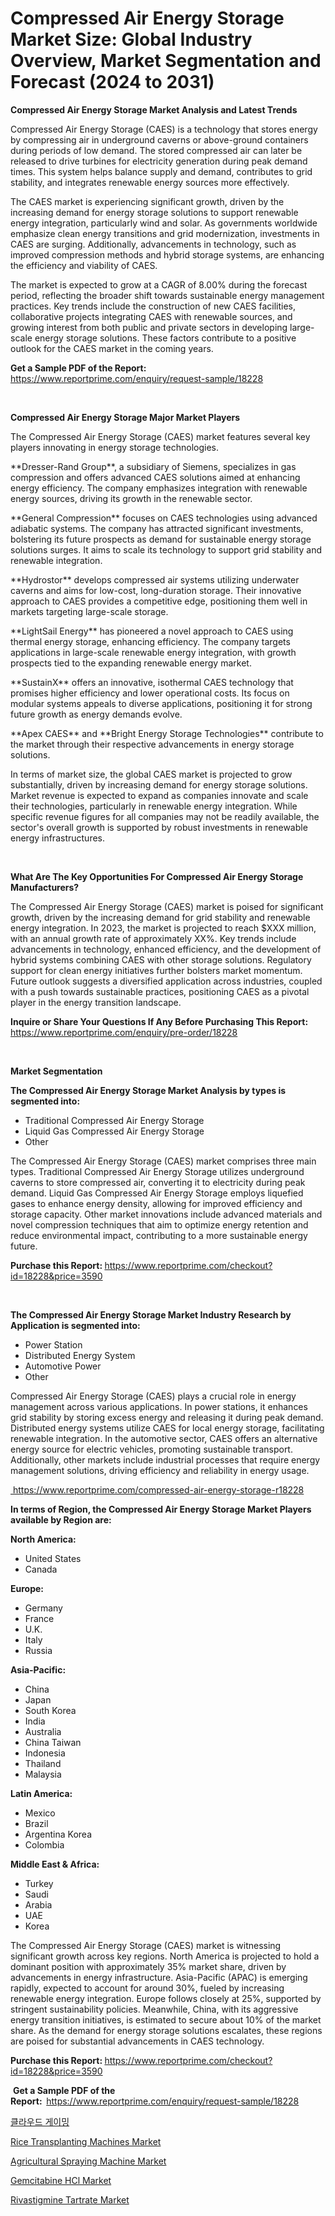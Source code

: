 <p><h1>Compressed Air Energy Storage Market Size: Global Industry Overview, Market Segmentation and Forecast (2024 to 2031)</h1></p><p><strong>Compressed Air Energy Storage Market Analysis and Latest Trends</strong></p>
<p><p>Compressed Air Energy Storage (CAES) is a technology that stores energy by compressing air in underground caverns or above-ground containers during periods of low demand. The stored compressed air can later be released to drive turbines for electricity generation during peak demand times. This system helps balance supply and demand, contributes to grid stability, and integrates renewable energy sources more effectively.</p><p>The CAES market is experiencing significant growth, driven by the increasing demand for energy storage solutions to support renewable energy integration, particularly wind and solar. As governments worldwide emphasize clean energy transitions and grid modernization, investments in CAES are surging. Additionally, advancements in technology, such as improved compression methods and hybrid storage systems, are enhancing the efficiency and viability of CAES.</p><p>The market is expected to grow at a CAGR of 8.00% during the forecast period, reflecting the broader shift towards sustainable energy management practices. Key trends include the construction of new CAES facilities, collaborative projects integrating CAES with renewable sources, and growing interest from both public and private sectors in developing large-scale energy storage solutions. These factors contribute to a positive outlook for the CAES market in the coming years.</p></p>
<p><strong>Get a Sample PDF of the Report:&nbsp;</strong> <a href="https://www.reportprime.com/enquiry/request-sample/18228?utm_campaign=1080&utm_medium=2&utm_source=Github&utm_content=ia&utm_term=21112024&utm_id=compressed-air-energy-storage">https://www.reportprime.com/enquiry/request-sample/18228</a></p>
<p>&nbsp;</p>
<p><strong>Compressed Air Energy Storage Major Market Players</strong></p>
<p><p>The Compressed Air Energy Storage (CAES) market features several key players innovating in energy storage technologies. </p><p>**Dresser-Rand Group**, a subsidiary of Siemens, specializes in gas compression and offers advanced CAES solutions aimed at enhancing energy efficiency. The company emphasizes integration with renewable energy sources, driving its growth in the renewable sector.</p><p>**General Compression** focuses on CAES technologies using advanced adiabatic systems. The company has attracted significant investments, bolstering its future prospects as demand for sustainable energy storage solutions surges. It aims to scale its technology to support grid stability and renewable integration.</p><p>**Hydrostor** develops compressed air systems utilizing underwater caverns and aims for low-cost, long-duration storage. Their innovative approach to CAES provides a competitive edge, positioning them well in markets targeting large-scale storage.</p><p>**LightSail Energy** has pioneered a novel approach to CAES using thermal energy storage, enhancing efficiency. The company targets applications in large-scale renewable energy integration, with growth prospects tied to the expanding renewable energy market.</p><p>**SustainX** offers an innovative, isothermal CAES technology that promises higher efficiency and lower operational costs. Its focus on modular systems appeals to diverse applications, positioning it for strong future growth as energy demands evolve.</p><p>**Apex CAES** and **Bright Energy Storage Technologies** contribute to the market through their respective advancements in energy storage solutions. </p><p>In terms of market size, the global CAES market is projected to grow substantially, driven by increasing demand for energy storage solutions. Market revenue is expected to expand as companies innovate and scale their technologies, particularly in renewable energy integration. While specific revenue figures for all companies may not be readily available, the sector's overall growth is supported by robust investments in renewable energy infrastructures.</p></p>
<p>&nbsp;</p>
<p><strong>What Are The Key Opportunities For Compressed Air Energy Storage Manufacturers?</strong></p>
<p><p>The Compressed Air Energy Storage (CAES) market is poised for significant growth, driven by the increasing demand for grid stability and renewable energy integration. In 2023, the market is projected to reach $XXX million, with an annual growth rate of approximately XX%. Key trends include advancements in technology, enhanced efficiency, and the development of hybrid systems combining CAES with other storage solutions. Regulatory support for clean energy initiatives further bolsters market momentum. Future outlook suggests a diversified application across industries, coupled with a push towards sustainable practices, positioning CAES as a pivotal player in the energy transition landscape.</p></p>
<p><strong>Inquire or Share Your Questions If Any Before Purchasing This Report:</strong> <a href="https://www.reportprime.com/enquiry/pre-order/18228?utm_campaign=1080&utm_medium=2&utm_source=Github&utm_content=ia&utm_term=21112024&utm_id=compressed-air-energy-storage">https://www.reportprime.com/enquiry/pre-order/18228</a></p>
<p>&nbsp;</p>
<p><strong>Market Segmentation</strong></p>
<p><strong>The Compressed Air Energy Storage Market Analysis by types is segmented into:</strong></p>
<p><ul><li>Traditional Compressed Air Energy Storage</li><li>Liquid Gas Compressed Air Energy Storage</li><li>Other</li></ul></p>
<p><p>The Compressed Air Energy Storage (CAES) market comprises three main types. Traditional Compressed Air Energy Storage utilizes underground caverns to store compressed air, converting it to electricity during peak demand. Liquid Gas Compressed Air Energy Storage employs liquefied gases to enhance energy density, allowing for improved efficiency and storage capacity. Other market innovations include advanced materials and novel compression techniques that aim to optimize energy retention and reduce environmental impact, contributing to a more sustainable energy future.</p></p>
<p><strong>Purchase this Report:&nbsp;</strong><a href="https://www.reportprime.com/checkout?id=18228&price=3590&utm_campaign=1080&utm_medium=2&utm_source=Github&utm_content=ia&utm_term=21112024&utm_id=compressed-air-energy-storage">https://www.reportprime.com/checkout?id=18228&price=3590</a></p>
<p>&nbsp;</p>
<p><strong>The Compressed Air Energy Storage Market Industry Research by Application is segmented into:</strong></p>
<p><ul><li>Power Station</li><li>Distributed Energy System</li><li>Automotive Power</li><li>Other</li></ul></p>
<p><p>Compressed Air Energy Storage (CAES) plays a crucial role in energy management across various applications. In power stations, it enhances grid stability by storing excess energy and releasing it during peak demand. Distributed energy systems utilize CAES for local energy storage, facilitating renewable integration. In the automotive sector, CAES offers an alternative energy source for electric vehicles, promoting sustainable transport. Additionally, other markets include industrial processes that require energy management solutions, driving efficiency and reliability in energy usage.</p></p>
<p><a href="https://www.reportprime.com/compressed-air-energy-storage-r18228?utm_campaign=1080&utm_medium=2&utm_source=Github&utm_content=ia&utm_term=21112024&utm_id=compressed-air-energy-storage">&nbsp;https://www.reportprime.com/compressed-air-energy-storage-r18228</a></p>
<p><strong>In terms of Region, the Compressed Air Energy Storage Market Players available by Region are:</strong></p>
<p>
    <p> <strong> North America: </strong>
        <ul>
            <li>United States</li>
            <li>Canada</li>
        </ul>
        </p> 
    <p> <strong> Europe: </strong>
        <ul>
            <li>Germany</li>
            <li>France</li>
            <li>U.K.</li>
            <li>Italy</li>
            <li>Russia</li>
        </ul>
        </p> 
    <p> <strong> Asia-Pacific: </strong>
        <ul>
            <li>China</li>
            <li>Japan</li>
            <li>South Korea</li>
            <li>India</li>
            <li>Australia</li>
            <li>China Taiwan</li>
            <li>Indonesia</li>
            <li>Thailand</li>
            <li>Malaysia</li>
        </ul>
        </p> 
    <p> <strong> Latin America: </strong>
        <ul>
            <li>Mexico</li>
            <li>Brazil</li>
            <li>Argentina Korea</li>
            <li>Colombia</li>
        </ul>
        </p> 
    <p> <strong> Middle East & Africa: </strong>
        <ul>
            <li>Turkey</li>
            <li>Saudi</li>
            <li>Arabia</li>
            <li>UAE</li>
            <li>Korea</li>
        </ul>
    </p>
    </p>
<p><p>The Compressed Air Energy Storage (CAES) market is witnessing significant growth across key regions. North America is projected to hold a dominant position with approximately 35% market share, driven by advancements in energy infrastructure. Asia-Pacific (APAC) is emerging rapidly, expected to account for around 30%, fueled by increasing renewable energy integration. Europe follows closely at 25%, supported by stringent sustainability policies. Meanwhile, China, with its aggressive energy transition initiatives, is estimated to secure about 10% of the market share. As the demand for energy storage solutions escalates, these regions are poised for substantial advancements in CAES technology.</p></p>
<p><strong>Purchase this Report: </strong><a href="https://www.reportprime.com/checkout?id=18228&price=3590&utm_campaign=1080&utm_medium=2&utm_source=Github&utm_content=ia&utm_term=21112024&utm_id=compressed-air-energy-storage">https://www.reportprime.com/checkout?id=18228&price=3590</a></p>
<p>&nbsp;<strong>Get a Sample PDF of the Report:&nbsp;&nbsp;</strong><a href="https://www.reportprime.com/enquiry/request-sample/18228?utm_campaign=1080&utm_medium=2&utm_source=Github&utm_content=ia&utm_term=21112024&utm_id=compressed-air-energy-storage">https://www.reportprime.com/enquiry/request-sample/18228</a></p>
<p><strong></strong></p>
<p><p><a href="https://github.com/sougarounis/Market-Research-Report-List-6/blob/main/411248324858.md?utm_campaign=1080&utm_medium=2&utm_source=Github&utm_content=ia&utm_term=21112024&utm_id=compressed-air-energy-storage">클라우드 게이밍</a></p><p><a href="https://www.linkedin.com/pulse/future-rice-transplanting-machines-market-key-growth-drivers-dtrbc?utm_campaign=1080&utm_medium=2&utm_source=Github&utm_content=ia&utm_term=21112024&utm_id=compressed-air-energy-storage">Rice Transplanting Machines Market</a></p><p><a href="https://www.linkedin.com/pulse/research-examination-onthe-agricultural-spraying-machine-marketsize-ym5jc?utm_campaign=1080&utm_medium=2&utm_source=Github&utm_content=ia&utm_term=21112024&utm_id=compressed-air-energy-storage">Agricultural Spraying Machine Market</a></p><p><a href="https://issuu.com/reportprime-2/docs/gemcitabine-hcl-market-size-2030.pp_21ff3e304d28a0?utm_campaign=1080&utm_medium=2&utm_source=Github&utm_content=ia&utm_term=21112024&utm_id=compressed-air-energy-storage">Gemcitabine HCl Market</a></p><p><a href="https://issuu.com/reportprime-2/docs/rivastigmine-tartrate-market-size-2_6955e6297e2bad?utm_campaign=1080&utm_medium=2&utm_source=Github&utm_content=ia&utm_term=21112024&utm_id=compressed-air-energy-storage">Rivastigmine Tartrate Market</a></p></p>
